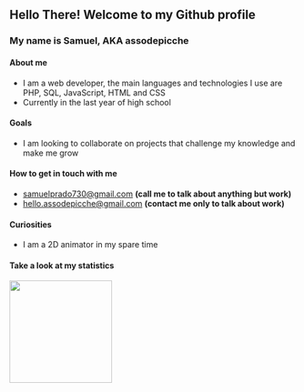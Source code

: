 ## Hello There! Welcome to my Github profile
### My name is Samuel, AKA assodepicche

#### About me
- I am a web developer, the main languages and technologies I use are PHP, SQL, JavaScript, HTML and CSS
- Currently in the last year of high school

#### Goals
- I am looking to collaborate on projects that challenge my knowledge and make me grow

#### How to get in touch with me
- samuelprado730@gmail.com **(call me to talk about anything but work)**
- hello.assodepicche@gmail.com **(contact me only to talk about work)**

#### Curiosities
- I am a 2D animator in my spare time

#### Take a look at my statistics
<div>
<a href="https://github.com/seu-usuário-aqui">
  <img height="180em" src="https://github-readme-stats.vercel.app/api/top-langs/?username=assodepicche&layout=compact&langs_count=7&theme=dracula"/>
</div>
